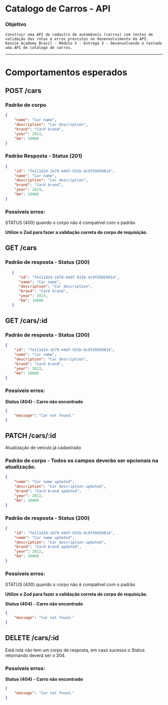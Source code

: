 # Catalogo de Carros - API
### Objetivo
`Construir uma API de cadastro de automóveis (carros) com testes de validação das rotas e erros previstos no desenvolvimento da API. `
`Kenzie Academy Brasil - Módulo 5 - Entrega 3 - Desenvolvendo e testado uma API de catálogo de carros.`
***

# Comportamentos esperados
## POST /cars
### Padrão de corpo
```json
{
    "name": "Car name",
    "description": "Car description",
    "brand": "Card brand",
    "year": 2023,
    "km": 10000
}
```
### Padrão Resposta - Status (201)
```json
{
    "id": "fe111d24-1b79-44df-931b-4c9fd5859014",
    "name": "Car name",
    "description": "Car description",
    "brand": "Card brand",
    "year": 2023,
    "km": 10000
}
```
### Possíveis erros:
STATUS (400) quando o corpo não é compatível com o padrão

**Utilize o Zod para fazer a validação correta do corpo de requisição.**

## GET /cars
### Padrão de resposta - Status (200)
```json
   {
      "id": "fe111d24-1b79-44df-931b-4c9fd5859014",
      "name": "Car name",
      "description": "Car description",
      "brand": "Card brand",
      "year": 2023,
      "km": 10000
   }
```
## GET /cars/:id
### Padrão de resposta - Status (200)
```json
{
    "id": "fe111d24-1b79-44df-931b-4c9fd5859014",
    "name": "Car name",
    "description": "Car description",
    "brand": "Card brand",
    "year": 2023,
    "km": 10000
}
```
### Possíveis erros:
**Status (404) - Carro não encontrado**
```json
{
    "message": "Car not found."
}
```
## PATCH /cars/:id
Atualização de veículo já cadastrado
### Padrão de corpo - Todos os campos deverão ser opcionais na atualização.
```json
{
    "name": "Car name updated",
    "description": "Car description updated",
    "brand": "Card brand updated",
    "year": 2022,
    "km": 20000
}
```
### Padrão de resposta - Status (200)
```json
{
    "id": "fe111d24-1b79-44df-931b-4c9fd5859014",
    "name": "Car name updated",
    "description": "Car description updated",
    "brand": "Card brand updated",
    "year": 2022,
    "km": 20000
}
```
### Possíveis erros:
STATUS (400) quando o corpo não é compatível com o padrão

**Utilize o Zod para fazer a validação correta do corpo de requisição.**

**Status (404) - Carro não encontrado**
```json
{
    "message": "Car not found."
}
```
## DELETE /cars/:id
Está rota não tem um corpo de resposta, em caso sucesso o Status retornando deverá ser o 204.

### Possíveis erros:
**Status (404) - Carro não encontrado**
```json
{
    "message": "Car not found."
}
```
